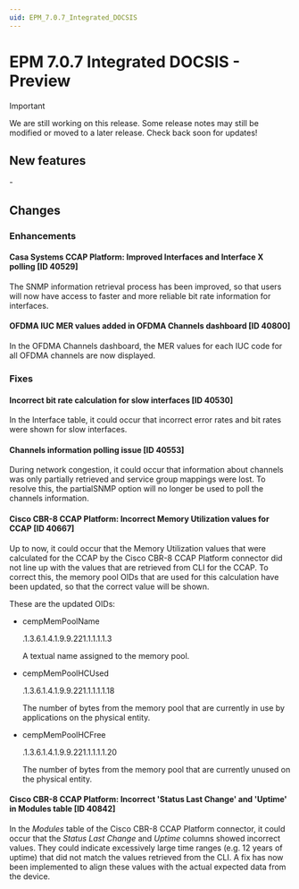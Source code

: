 ```yaml
---
uid: EPM_7.0.7_Integrated_DOCSIS
---
```


# EPM 7.0.7 Integrated DOCSIS - Preview

> [!IMPORTANT]
> We are still working on this release. Some release notes may still be modified or moved to a later release. Check back soon for updates!

## New features

\-

## Changes

### Enhancements

#### Casa Systems CCAP Platform: Improved Interfaces and Interface X polling [ID 40529]

The SNMP information retrieval process has been improved, so that users will now have access to faster and more reliable bit rate information for interfaces.

#### OFDMA IUC MER values added in OFDMA Channels dashboard [ID 40800]

In the OFDMA Channels dashboard, the MER values for each IUC code for all OFDMA channels are now displayed.

### Fixes

#### Incorrect bit rate calculation for slow interfaces [ID 40530]

In the Interface table, it could occur that incorrect error rates and bit rates were shown for slow interfaces.

#### Channels information polling issue [ID 40553]

During network congestion, it could occur that information about channels was only partially retrieved and service group mappings were lost. To resolve this, the partialSNMP option will no longer be used to poll the channels information.

#### Cisco CBR-8 CCAP Platform: Incorrect Memory Utilization values for CCAP [ID 40667]

Up to now, it could occur that the Memory Utilization values that were calculated for the CCAP by the Cisco CBR-8 CCAP Platform connector did not line up with the values that are retrieved from CLI for the CCAP. To correct this, the memory pool OIDs that are used for this calculation have been updated, so that the correct value will be shown.

These are the updated OIDs:

- cempMemPoolName 

  .1.3.6.1.4.1.9.9.221.1.1.1.1.3

  A textual name assigned to the memory pool.

- cempMemPoolHCUsed

  .1.3.6.1.4.1.9.9.221.1.1.1.1.18

  The number of bytes from the memory pool that are currently in use by applications on the physical entity. 

- cempMemPoolHCFree 

  .1.3.6.1.4.1.9.9.221.1.1.1.1.20

  The number of bytes from the memory pool that are currently unused on the physical entity.

#### Cisco CBR-8 CCAP Platform: Incorrect 'Status Last Change' and 'Uptime' in Modules table [ID 40842]

In the *Modules* table of the Cisco CBR-8 CCAP Platform connector, it could occur that the *Status Last Change* and *Uptime* columns showed incorrect values. They could indicate excessively large time ranges (e.g. 12 years of uptime) that did not match the values retrieved from the CLI. A fix has now been implemented to align these values with the actual expected data from the device.
